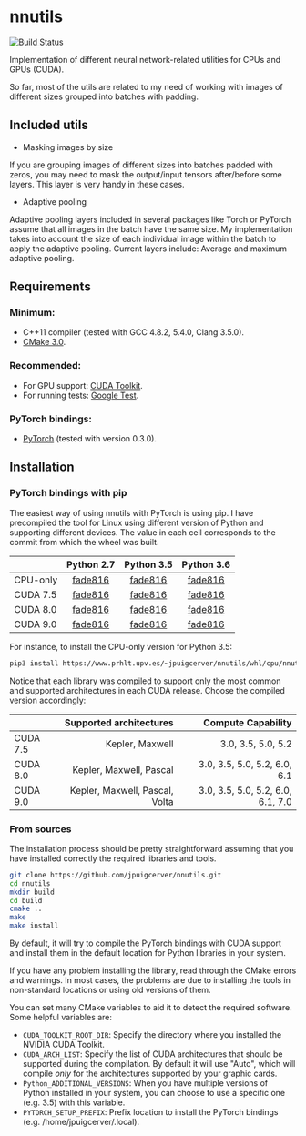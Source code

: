 # nnutils

[![Build Status](https://travis-ci.org/jpuigcerver/nnutils.svg?branch=master)](https://travis-ci.org/jpuigcerver/nnutils)

Implementation of different neural network-related utilities for
CPUs and GPUs (CUDA).

So far, most of the utils are related to my need of working with images of
different sizes grouped into batches with padding.

## Included utils

- Masking images by size

If you are grouping images of different sizes into batches padded with zeros,
you may need to mask the output/input tensors after/before some layers.
This layer is very handy in these cases.

- Adaptive pooling

Adaptive pooling layers included in several packages like Torch or PyTorch
assume that all images in the batch have the same size. My implementation
takes into account the size of each individual image within the batch to
apply the adaptive pooling. Current layers include: Average and maximum
adaptive pooling.

## Requirements

### Minimum:
- C++11 compiler (tested with GCC 4.8.2, 5.4.0, Clang 3.5.0).
- [CMake 3.0](https://cmake.org/).

### Recommended:
- For GPU support: [CUDA Toolkit](https://developer.nvidia.com/cuda-zone).
- For running tests: [Google Test](https://github.com/google/googletest).

### PyTorch bindings:
- [PyTorch](http://pytorch.org/) (tested with version 0.3.0).

## Installation

### PyTorch bindings with pip

The easiest way of using nnutils with PyTorch is using pip. I have 
precompiled the tool for Linux using different version of Python
and supporting different devices. The value in each cell corresponds to 
the commit from which the wheel was built.

|          | Python 2.7 | Python 3.5 | Python 3.6 |
|----------|:----------:|:----------:|:----------:|
| CPU-only | [fade816](https://www.prhlt.upv.es/~jpuigcerver/nnutils/whl/cpu/nnutils_pytorch-0.1.0+fade816-cp27-cp27mu-linux_x86_64.whl) | [fade816](https://www.prhlt.upv.es/~jpuigcerver/nnutils/whl/cpu/nnutils_pytorch-0.1.0+fade816-cp35-cp35m-linux_x86_64.whl) | [fade816](https://www.prhlt.upv.es/~jpuigcerver/nnutils/whl/cpu/nnutils_pytorch-0.1.0+fade816-cp36-cp36m-linux_x86_64.whl) |
| CUDA 7.5 | [fade816](https://www.prhlt.upv.es/~jpuigcerver/nnutils/whl/cu75/nnutils_pytorch_cu75-0.1.0+fade816-cp27-cp27mu-linux_x86_64.whl) | [fade816](https://www.prhlt.upv.es/~jpuigcerver/nnutils/whl/cu75/nnutils_pytorch_cu75-0.1.0+fade816-cp35-cp35m-linux_x86_64.whl) | [fade816](https://www.prhlt.upv.es/~jpuigcerver/nnutils/whl/cu75/nnutils_pytorch_cu75-0.1.0+fade816-cp36-cp36m-linux_x86_64.whl) |
| CUDA 8.0 | [fade816](https://www.prhlt.upv.es/~jpuigcerver/nnutils/whl/cu80/nnutils_pytorch_cu80-0.1.0+fade816-cp27-cp27mu-linux_x86_64.whl) | [fade816](https://www.prhlt.upv.es/~jpuigcerver/nnutils/whl/cu80/nnutils_pytorch_cu80-0.1.0+fade816-cp35-cp35m-linux_x86_64.whl) | [fade816](https://www.prhlt.upv.es/~jpuigcerver/nnutils/whl/cu80/nnutils_pytorch_cu80-0.1.0+fade816-cp36-cp36m-linux_x86_64.whl) |
| CUDA 9.0 | [fade816](https://www.prhlt.upv.es/~jpuigcerver/nnutils/whl/cu90/nnutils_pytorch_cu90-0.1.0+fade816-cp27-cp27mu-linux_x86_64.whl) | [fade816](https://www.prhlt.upv.es/~jpuigcerver/nnutils/whl/cu90/nnutils_pytorch_cu90-0.1.0+fade816-cp35-cp35m-linux_x86_64.whl) | [fade816](https://www.prhlt.upv.es/~jpuigcerver/nnutils/whl/cu90/nnutils_pytorch_cu90-0.1.0+fade816-cp36-cp36m-linux_x86_64.whl) |

For instance, to install the CPU-only version for Python 3.5:
```bash
pip3 install https://www.prhlt.upv.es/~jpuigcerver/nnutils/whl/cpu/nnutils_pytorch-0.1.0+fade816-cp35-cp35m-linux_x86_64.whl
```

Notice that each library was compiled to support only the most common and supported architectures in each CUDA release.
Choose the compiled version accordingly:

|          | Supported architectures        | Compute Capability                |
|----------|-------------------------------:|----------------------------------:|
| CUDA 7.5 | Kepler, Maxwell                | 3.0, 3.5, 5.0, 5.2                |
| CUDA 8.0 | Kepler, Maxwell, Pascal        | 3.0, 3.5, 5.0, 5.2, 6.0, 6.1      |
| CUDA 9.0 | Kepler, Maxwell, Pascal, Volta | 3.0, 3.5, 5.0, 5.2, 6.0, 6.1, 7.0 |

### From sources

The installation process should be pretty straightforward assuming that you
have installed correctly the required libraries and tools.

```bash
git clone https://github.com/jpuigcerver/nnutils.git
cd nnutils
mkdir build
cd build
cmake ..
make
make install
```

By default, it will try to compile the PyTorch bindings with CUDA support and
install them in the default location for Python libraries in your system.

If you have any problem installing the library, read through the CMake errors
and warnings. In most cases, the problems are due to installing the tools in
non-standard locations or using old versions of them.

You can set many CMake variables to aid it to detect the required software.
Some helpful variables are:

- `CUDA_TOOLKIT_ROOT_DIR`: Specify the directory where you installed the
  NVIDIA CUDA Toolkit.
- `CUDA_ARCH_LIST`: Specify the list of CUDA architectures that should be
  supported during the compilation. By default it will use "Auto", which will
  compile _only_ for the architectures supported by your graphic cards.
- `Python_ADDITIONAL_VERSIONS`: When you have multiple versions of Python
  installed in your system, you can choose to use a specific one (e.g. 3.5)
  with this variable.
- `PYTORCH_SETUP_PREFIX`: Prefix location to install the PyTorch bindings
  (e.g. /home/jpuigcerver/.local).
